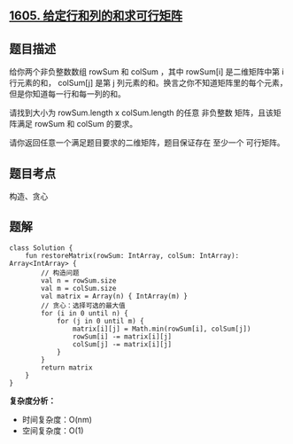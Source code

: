 ## [1605. 给定行和列的和求可行矩阵](https://leetcode.cn/problems/find-valid-matrix-given-row-and-column-sums/)

## 题目描述

给你两个非负整数数组 rowSum 和 colSum ，其中 rowSum[i] 是二维矩阵中第 i 行元素的和， colSum[j] 是第 j 列元素的和。换言之你不知道矩阵里的每个元素，但是你知道每一行和每一列的和。

请找到大小为 rowSum.length x colSum.length 的任意 非负整数 矩阵，且该矩阵满足 rowSum 和 colSum 的要求。

请你返回任意一个满足题目要求的二维矩阵，题目保证存在 至少一个 可行矩阵。

## 题目考点

构造、贪心

## 题解
 
```
class Solution {
    fun restoreMatrix(rowSum: IntArray, colSum: IntArray): Array<IntArray> {
        // 构造问题
        val n = rowSum.size
        val m = colSum.size
        val matrix = Array(n) { IntArray(m) }
        // 贪心：选择可选的最大值
        for (i in 0 until n) {
            for (j in 0 until m) {
                matrix[i][j] = Math.min(rowSum[i], colSum[j])
                rowSum[i] -= matrix[i][j]
                colSum[j] -= matrix[i][j]
            }
        }
        return matrix
    }
}
```

**复杂度分析：**

- 时间复杂度：O(nm)
- 空间复杂度：O(1) 
